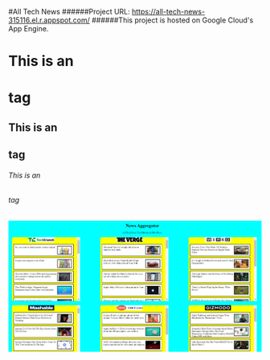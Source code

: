 #All Tech News
######Project URL: https://all-tech-news-315116.el.r.appspot.com/
######This project is hosted on Google Cloud's App Engine.


# This is an <h1> tag
## This is an <h2> tag
###### This is an <h6> tag

![All Tech News](all-tech-news.PNG)


